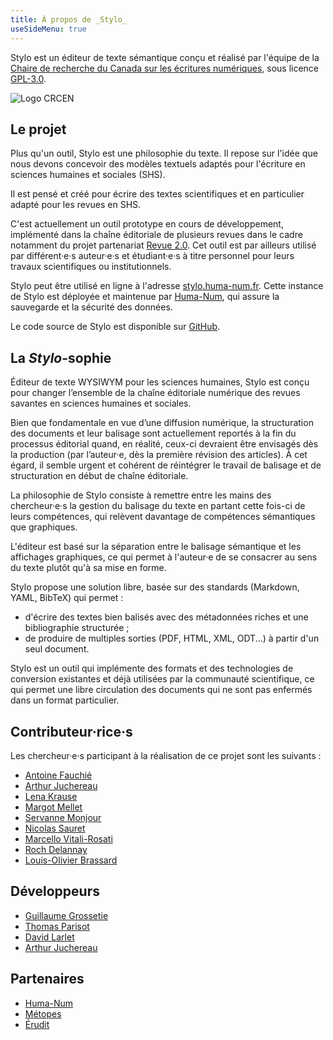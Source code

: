 ```yaml
---
title: À propos de _Stylo_
useSideMenu: true
---
```


Stylo est un éditeur de texte sémantique conçu et réalisé par l'équipe de la [Chaire de recherche du Canada sur les écritures numériques](http://ecrituresnumeriques.ca), sous licence [GPL-3.0](https://github.com/EcrituresNumeriques/stylo/blob/master/LICENSE).

<img src="/uploads/images/logo.png" alt="Logo CRCEN" class="img-responsive img-thumbnail" style="max-width:250px">


## Le projet

Plus qu'un outil, Stylo est une philosophie du texte. Il repose sur l'idée que nous devons concevoir des modèles textuels adaptés pour l'écriture en sciences humaines et sociales (SHS).

Il est pensé et créé pour écrire des textes scientifiques et en particulier adapté pour les revues en SHS.

C'est actuellement un outil prototype en cours de développement, implémenté dans la chaîne éditoriale de plusieurs revues dans le cadre notamment du projet partenariat [Revue 2.0](http://revue20.org/).
Cet outil est par ailleurs utilisé par différent·e·s auteur·e·s et étudiant·e·s à titre personnel pour leurs travaux scientifiques ou institutionnels.

Stylo peut être utilisé en ligne à l'adresse [stylo.huma-num.fr](https://stylo.huma-num.fr). Cette instance de Stylo est déployée et maintenue par [Huma-Num](https://www.huma-num.fr), qui assure la sauvegarde et la sécurité des données.

Le code source de Stylo est disponible sur [GitHub](https://github.com/EcrituresNumeriques/stylo/).

## La *Stylo*-sophie

Éditeur de texte WYSIWYM pour les sciences humaines, Stylo est conçu pour changer l’ensemble de la chaîne éditoriale numérique des revues savantes en sciences humaines et sociales.

Bien que fondamentale en vue d’une diffusion numérique, la structuration des documents et leur balisage sont actuellement reportés à la fin du processus éditorial quand, en réalité, ceux-ci devraient être envisagés dès la production (par l’auteur·e, dès la première révision des articles). À cet égard, il semble urgent et cohérent de réintégrer le travail de balisage et de structuration en début de chaîne éditoriale.

La philosophie de Stylo consiste à remettre entre les mains des chercheur·e·s la gestion du balisage du texte en partant cette fois-ci de leurs compétences, qui relèvent davantage de compétences sémantiques que graphiques.

L'éditeur est basé sur la séparation entre le balisage sémantique et les affichages graphiques, ce qui permet à l'auteur·e de se consacrer au sens du texte plutôt qu'à sa mise en forme.

Stylo propose une solution libre, basée sur des standards (Markdown, YAML, BibTeX) qui permet :

- d'écrire des textes bien balisés avec des métadonnées riches et une bibliographie structurée ;
- de produire de multiples sorties (PDF, HTML, XML, ODT...) à partir d'un seul document.

Stylo est un outil qui implémente des formats et des technologies de conversion existantes et déjà utilisées par la communauté scientifique, ce qui permet une libre circulation des documents qui ne sont pas enfermés dans un format particulier.

## Contributeur·rice·s

Les chercheur·e·s participant à la réalisation de ce projet sont les suivants :

- [Antoine Fauchié](https://ecrituresnumeriques.ca/fr/Equipe/Antoine-Fauchie/)
- [Arthur Juchereau](https://ecrituresnumeriques.ca/fr/Equipe/Arthur-Juchereau)
- [Lena Krause](https://ecrituresnumeriques.ca/fr/Equipe/Lena-Krause)
- [Margot Mellet](https://ecrituresnumeriques.ca/fr/Equipe/Margot-Mellet)
- [Servanne Monjour](https://ecrituresnumeriques.ca/fr/Equipe/Servanne-Monjour-)
- [Nicolas Sauret](https://ecrituresnumeriques.ca/fr/Equipe/Nicolas-Sauret)
- [Marcello Vitali-Rosati](https://ecrituresnumeriques.ca/fr/Equipe/Marcello-Vitali-Rosati-)
- [Roch Delannay](https://ecrituresnumeriques.ca/fr/Equipe/Roch-Delannay)
- [Louis-Olivier Brassard](https://www.loupbrun.ca)

## Développeurs

- [Guillaume Grossetie](https://github.com/ggrossetie)
- [Thomas Parisot](https://détour.studio)
- [David Larlet](http://larlet.com/)
- [Arthur Juchereau](https://ecrituresnumeriques.ca/fr/Equipe/Arthur-Juchereau)

## Partenaires

- [Huma-Num](https://www.huma-num.fr/)
- [Métopes](http://www.metopes.fr/)
- [Érudit](http://erudit.org/)


